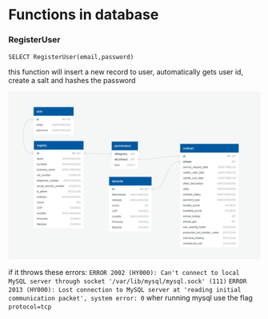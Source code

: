 # Functions in database
### RegisterUser
```
SELECT RegisterUser(email,password)
```
this function will insert a new record to user, automatically gets user id, create a salt and hashes the password


[![gatto](./diagram.png)](https://app.quickdatabasediagrams.com/#/d/md79Su)


if it throws these errors:
```ERROR 2002 (HY000): Can't connect to local MySQL server through socket '/var/lib/mysql/mysql.sock' (111)```
```ERROR 2013 (HY000): Lost connection to MySQL server at 'reading initial communication packet', system error: 0```
wher running mysql use the flag ```protocol=tcp```
